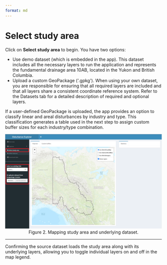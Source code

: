```yaml
---
format: md
---
```


# Select study area

Click on **Select study area** to begin. You have two options:

  - Use demo dataset (which is embedded in the app). This dataset includes all the necessary layers to run the application and represents the fundamental drainage area 10AB, located in the Yukon and British Columbia.
  - Upload a custom GeoPackage ('.gpkg'). When using your own dataset, you are responsible for ensuring that all required layers are included and that all layers share a consistent coordinate reference system. Refer to the Datasets tab for a detailed description of required and optional layers.

If a user-defined GeoPackage is uploaded, the app provides an option to classify linear and areal disturbances by industry and type. This classification generates a table used in the next step to assign custom buffer sizes for each industry/type combination.
<center><img src="pics/slide1.png" width="600"><br>Figure 2. Mapping study area and underlying dataset.</center>
<hr>
Confirming the source dataset loads the study area along with its underlying layers, allowing you to toggle individual layers on and off in the map legend.


